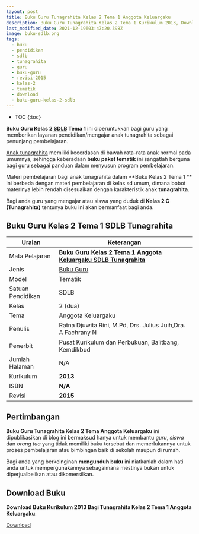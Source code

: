```yaml
---
layout: post
title: Buku Guru Tunagrahita Kelas 2 Tema 1 Anggota Keluargaku
description: Buku Guru Tunagrahita Kelas 2 Tema 1 Kurikulum 2013, Download buku Kelas 2 Tema 1 Anggota Keluargaku bagi tunagrahita
last_modified_date: 2021-12-19T03:47:20.398Z
image: buku-sdlb.png
tags:
  - buku
  - pendidikan
  - sdlb
  - tunagrahita
  - guru
  - buku-guru
  - revisi-2015
  - kelas-2
  - tematik
  - download
  - buku-guru-kelas-2-sdlb
---
```


* TOC
{:toc}

**Buku Guru Kelas 2 <abbr title="Sekolah Dasar Luar Biasa">SDLB</abbr> Tema 1** ini diperuntukkan bagi guru yang memberikan layanan pendidikan/mengajar anak tunagrahita sebagai penunjang pembelajaran.

[Anak tunagrahita](/teori/tunagrahita "Apa itu Tunagrahita") memiliki kecerdasan di bawah rata-rata anak normal pada umumnya, sehingga keberadaan **buku paket tematik** ini sangatlah berguna bagi guru sebagai panduan dalam menyusun program pembelajaran.

Materi pembelajaran bagi anak tunagrahita dalam **Buku Kelas 2 Tema 1 ** ini berbeda dengan materi pembelajaran di kelas sd umum, dimana bobot materinya lebih rendah disesuaikan dengan karakteristik anak **tunagrahita**.

Bagi anda guru yang mengajar atau siswa yang duduk di **Kelas 2 C (Tunagrahita)** tentunya buku ini akan bermanfaat bagi anda.

## Buku Guru Kelas 2 Tema 1 SDLB Tunagrahita  

|Uraian|Keterangan|
| --- | --- |
|Mata Pelajaran|<a href="/bse/buku-siswa-tunagrahita-kelas-2-tema-1-anggota-keluargaku" title="Buku Guru Kelas 2 Tema 1 Anggota Keluargaku SDLB Tunagrahita"><strong>Buku Guru Kelas 2 Tema 1 Anggota Keluargaku SDLB Tunagrahita</strong></a>|
|Jenis|<a href="/bse" title="Buku Guru" target="_blank">Buku Guru</a>|
|Model|Tematik|
|Satuan Pendidikan|SDLB|
|Kelas|2 (dua)|
|Tema|Anggota Keluargaku|
|Penulis| Ratna Djuwita Rini, M.Pd, Drs. Julius Juih,Dra. A Fachrany N|
|Penerbit|Pusat Kurikulum dan Perbukuan, Balitbang, Kemdikbud|
|Jumlah Halaman|N/A|
|Kurikulum|<strong>2013</strong>|
|ISBN|<strong>N/A</strong>|
|Revisi|<strong>2015</strong>|

## Pertimbangan
**Buku Guru Tunagrahita Kelas 2 Tema Anggota Keluargaku** ini dipublikasikan di blog ini bermaksud hanya untuk membantu _guru_, _siswa_ dan _orang tua_ yang tidak memiliki buku tersebut dan memerlukannya untuk proses pembelajaran atau bimbingan baik di sekolah maupun di rumah.

Bagi anda yang berkeinginan <b>mengunduh buku</b> ini niatkanlah dalam hati anda untuk mempergunakannya sebagaimana mestinya bukan untuk diperjualbelikan atau dikomersilkan.
  
## Download Buku
**Download Buku Kurikulum 2013 Bagi Tunagrahita Kelas 2 Tema 1 Anggota Keluargaku**:
<p class="center"><a class="button download" href="https://docs.google.com/uc?export=download&id=1TfI7G-lwDBGyXLaU_qoyGHkO4gFCbJaC" rel="nofollow" target="_blank" title="Download Buku Guru Tunagrahita Kelas 2 Tema Anggota Keluargaku">Download</a></p>
